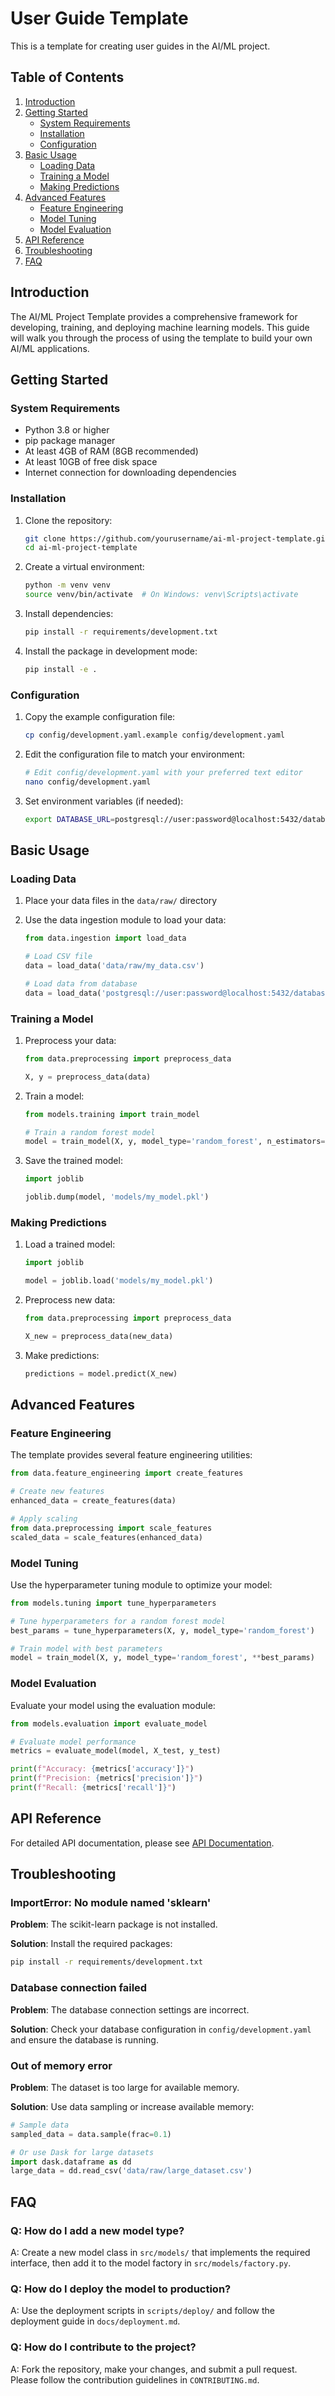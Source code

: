 # User Guide Template

This is a template for creating user guides in the AI/ML project.

## Table of Contents

1. [Introduction](#introduction)
2. [Getting Started](#getting-started)
   - [System Requirements](#system-requirements)
   - [Installation](#installation)
   - [Configuration](#configuration)
3. [Basic Usage](#basic-usage)
   - [Loading Data](#loading-data)
   - [Training a Model](#training-a-model)
   - [Making Predictions](#making-predictions)
4. [Advanced Features](#advanced-features)
   - [Feature Engineering](#feature-engineering)
   - [Model Tuning](#model-tuning)
   - [Model Evaluation](#model-evaluation)
5. [API Reference](#api-reference)
6. [Troubleshooting](#troubleshooting)
7. [FAQ](#faq)

## Introduction

<!-- Brief overview of the project and its purpose -->

The AI/ML Project Template provides a comprehensive framework for developing, training, and deploying machine learning models. This guide will walk you through the process of using the template to build your own AI/ML applications.

## Getting Started

### System Requirements

<!-- List system requirements -->

- Python 3.8 or higher
- pip package manager
- At least 4GB of RAM (8GB recommended)
- At least 10GB of free disk space
- Internet connection for downloading dependencies

### Installation

<!-- Step-by-step installation instructions -->

1. Clone the repository:

   ```bash
   git clone https://github.com/yourusername/ai-ml-project-template.git
   cd ai-ml-project-template
   ```

2. Create a virtual environment:

   ```bash
   python -m venv venv
   source venv/bin/activate  # On Windows: venv\Scripts\activate
   ```

3. Install dependencies:

   ```bash
   pip install -r requirements/development.txt
   ```

4. Install the package in development mode:

   ```bash
   pip install -e .
   ```

### Configuration

<!-- Configuration setup instructions -->

1. Copy the example configuration file:

   ```bash
   cp config/development.yaml.example config/development.yaml
   ```

2. Edit the configuration file to match your environment:

   ```bash
   # Edit config/development.yaml with your preferred text editor
   nano config/development.yaml
   ```

3. Set environment variables (if needed):

   ```bash
   export DATABASE_URL=postgresql://user:password@localhost:5432/database
   ```

## Basic Usage

### Loading Data

<!-- Instructions for loading data -->

1. Place your data files in the `data/raw/` directory
2. Use the data ingestion module to load your data:

   ```python
   from data.ingestion import load_data

   # Load CSV file
   data = load_data('data/raw/my_data.csv')

   # Load data from database
   data = load_data('postgresql://user:password@localhost:5432/database', query='SELECT * FROM my_table')
   ```

### Training a Model

<!-- Instructions for training a model -->

1. Preprocess your data:

   ```python
   from data.preprocessing import preprocess_data

   X, y = preprocess_data(data)
   ```

2. Train a model:

   ```python
   from models.training import train_model

   # Train a random forest model
   model = train_model(X, y, model_type='random_forest', n_estimators=100)
   ```

3. Save the trained model:

   ```python
   import joblib

   joblib.dump(model, 'models/my_model.pkl')
   ```

### Making Predictions

<!-- Instructions for making predictions -->

1. Load a trained model:

   ```python
   import joblib

   model = joblib.load('models/my_model.pkl')
   ```

2. Preprocess new data:

   ```python
   from data.preprocessing import preprocess_data

   X_new = preprocess_data(new_data)
   ```

3. Make predictions:

   ```python
   predictions = model.predict(X_new)
   ```

## Advanced Features

### Feature Engineering

<!-- Instructions for feature engineering -->

The template provides several feature engineering utilities:

```python
from data.feature_engineering import create_features

# Create new features
enhanced_data = create_features(data)

# Apply scaling
from data.preprocessing import scale_features
scaled_data = scale_features(enhanced_data)
```

### Model Tuning

<!-- Instructions for model tuning -->

Use the hyperparameter tuning module to optimize your model:

```python
from models.tuning import tune_hyperparameters

# Tune hyperparameters for a random forest model
best_params = tune_hyperparameters(X, y, model_type='random_forest')

# Train model with best parameters
model = train_model(X, y, model_type='random_forest', **best_params)
```

### Model Evaluation

<!-- Instructions for model evaluation -->

Evaluate your model using the evaluation module:

```python
from models.evaluation import evaluate_model

# Evaluate model performance
metrics = evaluate_model(model, X_test, y_test)

print(f"Accuracy: {metrics['accuracy']}")
print(f"Precision: {metrics['precision']}")
print(f"Recall: {metrics['recall']}")
```

## API Reference

<!-- Link to API documentation -->

For detailed API documentation, please see [API Documentation](api.md).

## Troubleshooting

<!-- Common issues and solutions -->

### ImportError: No module named 'sklearn'

**Problem**: The scikit-learn package is not installed.

**Solution**: Install the required packages:

```bash
pip install -r requirements/development.txt
```

### Database connection failed

**Problem**: The database connection settings are incorrect.

**Solution**: Check your database configuration in `config/development.yaml` and ensure the database is running.

### Out of memory error

**Problem**: The dataset is too large for available memory.

**Solution**: Use data sampling or increase available memory:

```python
# Sample data
sampled_data = data.sample(frac=0.1)

# Or use Dask for large datasets
import dask.dataframe as dd
large_data = dd.read_csv('data/raw/large_dataset.csv')
```

## FAQ

<!-- Frequently asked questions -->

### Q: How do I add a new model type?

A: Create a new model class in `src/models/` that implements the required interface, then add it to the model factory in `src/models/factory.py`.

### Q: How do I deploy the model to production?

A: Use the deployment scripts in `scripts/deploy/` and follow the deployment guide in `docs/deployment.md`.

### Q: How do I contribute to the project?

A: Fork the repository, make your changes, and submit a pull request. Please follow the contribution guidelines in `CONTRIBUTING.md`.
